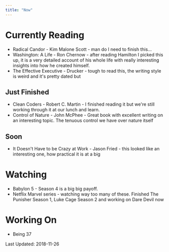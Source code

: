 ```yaml
---
title: "Now"
---
```


# Currently Reading
* Radical Candor - Kim Malone Scott - man do I need to finish this...
* Washington: A Life - Ron Chernow - after reading Hamilton I picked this up, it is a very detailed account of his whole life with really interesting insights into how he created himself.
* The Effective Executive - Drucker - tough to read this, the writing style is weird and it's pretty dated but 


## Just Finished
* Clean Coders - Robert C. Martin - I finished reading it but we're still working through it at our lunch and learn.
* Control of Nature - John McPhee - Great book with excellent writing on an interesting topic. The tenuous control we have over nature itself


## Soon
* It Doesn't Have to be Crazy at Work - Jason Fried - this looked like an interesting one, how practical it is at a big 


# Watching
* Babylon 5 - Season 4 is a big big payoff.
* Netflix Marvel series - watching way too many of these. Finished The Punisher Season 1, Luke Cage Season 2 and working on Dare Devil now

# Working On
* Being 37


Last Updated: 2018-11-26